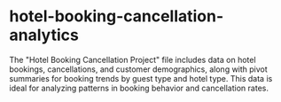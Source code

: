 # hotel-booking-cancellation-analytics
The "Hotel Booking Cancellation Project" file includes data on hotel bookings, cancellations, and customer demographics, along with pivot summaries for booking trends by guest type and hotel type. This data is ideal for analyzing patterns in booking behavior and cancellation rates.
